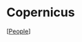 # Copernicus

[[People]]

[//begin]: # "Autogenerated link references for markdown compatibility"
[people]: people "People"
[//end]: # "Autogenerated link references"